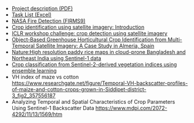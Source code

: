 - [Project description (PDF)](https://drive.google.com/drive/folders/1QU_jmMls4PJGmq_MXlWcpXG1eegZcQFq)
- [Task List (Excel)](https://docs.google.com/spreadsheets/d/1DAGYFzHuDYPC8SCm1cZ9k02bU9v9xBWBVbMWP-U5Sxo/edit?usp=sharing)
- [NASA Fire Detection (FIRMS9)](https://earthdata.nasa.gov/faq/firms-faq#ed-active-fire-burnedarea)
- [Crop identification using satellite imagery: Introduction](https://write.agrevolution.in/crop-identification-using-satellite-imagery-introduction-83d79344f9ee)
- [ICLR workshop challenge: crop detection using satellite imagery](https://zindi.africa/competitions/iclr-workshop-challenge-2-radiant-earth-computer-vision-for-crop-recognition)
- [Object-Based Greenhouse Horticultural Crop Identification from Multi-Temporal Satellite Imagery: A Case Study in Almeria, Spain](https://www.mdpi.com/2072-4292/7/6/7378)
- [Nature:High resolution paddy rice maps in cloud-prone Bangladesh and Northeast India using Sentinel-1 data](https://www.nature.com/articles/s41597-019-0036-3)
- [Crop classification from Sentinel-2-derived vegetation indices using ensemble learning](https://www.spiedigitallibrary.org/journals/journal-of-applied-remote-sensing/volume-12/issue-02/026019/Crop-classification-from-Sentinel-2-derived-vegetation-indices-using-ensemble/10.1117/1.JRS.12.026019.full?SSO=1)
- VH index of maze vs cotton https://www.researchgate.net/figure/Temporal-VH-backscatter-profiles-of-maize-and-cotton-crops-grown-in-Siddipet-district-3_fig2_357556187
- Analyzing Temporal and Spatial Characteristics of Crop Parameters Using Sentinel-1 Backscatter Data https://www.mdpi.com/2072-4292/11/13/1569/htm
